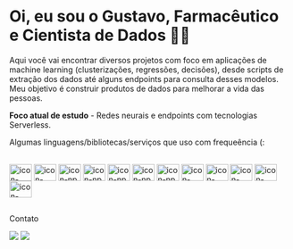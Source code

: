 # Oi, eu sou o Gustavo, Farmacêutico e Cientista de Dados 👨‍🔬
Aqui você vai encontrar diversos projetos com foco em aplicações de machine learning (clusterizações, regressões, decisões), desde scripts de extração dos dados até alguns endpoints para consulta desses modelos. Meu objetivo é construir produtos de dados para melhorar a vida das pessoas.

**Foco atual de estudo** - Redes neurais e endpoints com tecnologias Serverless.

Algumas linguagens/bibliotecas/serviços que uso com frequeência (:

<div style="display: inline_block"><br>
  <img align="center" alt="icon-python" height="30" width="40" src="https://cdn.jsdelivr.net/gh/devicons/devicon/icons/python/python-original.svg">
  
  <img align="center" alt="icon-pandas" height="30" width="40" src="https://cdn.jsdelivr.net/gh/devicons/devicon/icons/pandas/pandas-original.svg">
  <img align="center" alt="icon-np" height="30" width="40" src="https://cdn.jsdelivr.net/gh/devicons/devicon/icons/numpy/numpy-original.svg">
  <img align="center" alt="icon-np" height="30" width="40" src="https://user-images.githubusercontent.com/315810/92254613-279c8000-ee9f-11ea-9b73-5622a7d95f3f.png">

  <img align="center" alt="icon-np" height="30" width="40" src="https://upload.wikimedia.org/wikipedia/commons/thumb/b/b2/SCIPY_2.svg/1200px-SCIPY_2.svg.png">
  <img align="center" alt="icon-np" height="30" width="40" src="https://upload.wikimedia.org/wikipedia/commons/0/05/Scikit_learn_logo_small.svg">
  <img align="center" alt="icon-np" height="30" width="40" src="https://upload.wikimedia.org/wikipedia/commons/thumb/a/ae/Keras_logo.svg/2048px-Keras_logo.svg.png">
          
  <img align="center" alt="icon-html" height="30" width="40" src="https://cdn.jsdelivr.net/gh/devicons/devicon/icons/flask/flask-original.svg">
  
  <img align="center" alt="icon-mysql" height="30" width="40" src="https://cdn.jsdelivr.net/gh/devicons/devicon/icons/mysql/mysql-original-wordmark.svg">
  <img align="center" alt="icon-postgre" height="30" width="40" src="https://cdn.jsdelivr.net/gh/devicons/devicon/icons/postgresql/postgresql-original.svg">
  <img align="center" alt="icon-postgre" height="30" width="40" src="https://cdn.jsdelivr.net/gh/devicons/devicon/icons/mongodb/mongodb-original-wordmark.svg">

  <img align="center" alt="icon-html" height="30" width="40" src="https://cdn.jsdelivr.net/gh/devicons/devicon/icons/amazonwebservices/amazonwebservices-original.svg">
</div>

##

<div> 
  
  Contato
  
  
  <a href = "mailto:gustavopcunhaa@gmail.com"><img src="https://img.shields.io/badge/-Gmail-%23333?style=for-the-badge&logo=gmail&logoColor=white" target="_blank"></a>
  <a href="https://www.linkedin.com/in/gustavo-cunha-312a80157/" target="_blank"><img src="https://img.shields.io/badge/-LinkedIn-%230077B5?style=for-the-badge&logo=linkedin&logoColor=white" target="_blank"></a>
</div>
